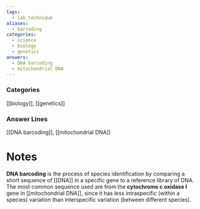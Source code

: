```yaml
---
tags:
  - lab_technique
aliases:
  - barcoding
categories:
  - science
  - biology
  - genetics
answers:
  - DNA barcoding
  - mitochondrial DNA
---
```

### Categories
[[biology]], [[genetics]]
### Answer Lines
[[DNA barcoding]], [[mitochondrial DNA]]
# Notes
**DNA barcoding** is the process of species identification by comparing a short sequence of [[DNA]] in a specific gene to a reference library of DNA. The most common sequence used are from the **cytochrome c oxidase I** gene in [[mitochondrial DNA]], since it has less intraspecific (within a species) variation than interspecific variation (between different species).